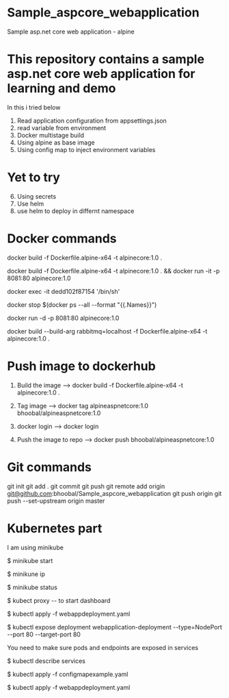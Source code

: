 # Sample_aspcore_webapplication
Sample asp.net core web application - alpine 

# This repository contains a sample asp.net core web application for learning and demo
In this i tried below
1. Read application configuration from appsettings.json
2. read variable from environment
3. Docker multistage build
4. Using alpine as base image
5. Using config map to inject environment variables

# Yet to try
6. Using secrets
7. Use helm
8. use helm to deploy in differnt namespace


# Docker commands

docker build -f Dockerfile.alpine-x64 -t alpinecore:1.0 .

docker build -f Dockerfile.alpine-x64 -t alpinecore:1.0 . && docker run -it -p 8081:80 alpinecore:1.0

docker exec -it dedd102f87154 '/bin/sh' 

docker stop $(docker ps --all --format "{{.Names}}")

docker run -d -p 8081:80 alpinecore:1.0

docker build --build-arg rabbitmq=localhost -f Dockerfile.alpine-x64 -t alpinecore:1.0 .

# Push image to dockerhub
1. Build the image  --> docker build -f Dockerfile.alpine-x64 -t alpinecore:1.0 .

2. Tag image --> docker tag alpineaspnetcore:1.0 bhoobal/alpineaspnetcore:1.0

3. docker login  --> docker login

4. Push the image to repo  --> docker push bhoobal/alpineaspnetcore:1.0

# Git commands
git init
git add .
git commit
git push
git remote add origin git@github.com:bhoobal/Sample_aspcore_webapplication
git push origin
git push --set-upstream origin master

# Kubernetes part
I am using minikube

$ minikube start

$ minikune ip

$ minikube status

$ kubect proxy  -- to start dashboard

$ kubectl apply -f webappdeployment.yaml

$ kubectl expose deployment webapplication-deployment --type=NodePort --port 80 --target-port 80

You need to make sure pods and endpoints are exposed in services

$ kubectl describe services

$ kubectl apply -f configmapexample.yaml

$ kubectl apply -f webappdeployment.yaml






